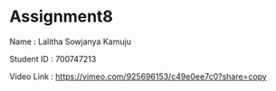 # Assignment8

Name : Lalitha Sowjanya Kamuju

Student ID : 700747213

Video Link : https://vimeo.com/925696153/c49e0ee7c0?share=copy

